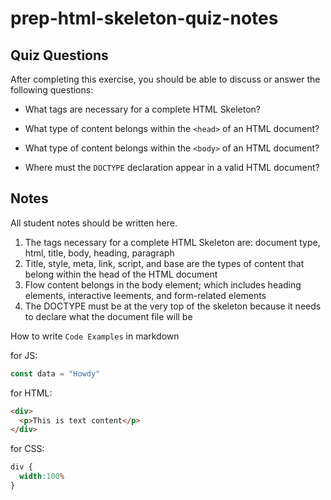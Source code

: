 # prep-html-skeleton-quiz-notes

## Quiz Questions

After completing this exercise, you should be able to discuss or answer the following questions:

- What tags are necessary for a complete HTML Skeleton?

- What type of content belongs within the `<head>` of an HTML document?

- What type of content belongs within the `<body>` of an HTML document?

- Where must the `DOCTYPE` declaration appear in a valid HTML document?

## Notes

All student notes should be written here.
1. The tags necessary for a complete HTML Skeleton are:
document type, html, title, body, heading, paragraph
2. Title, style, meta, link, script, and base are the types of content that belong within the head of the HTML document
3. Flow content belongs in the body element; which includes heading elements, interactive leements, and form-related elements
4. The DOCTYPE must be at the very top of the skeleton because it needs to declare what the document file will be

How to write `Code Examples` in markdown

for JS:
```javascript
const data = "Howdy"
```

for HTML:
```html
<div>
  <p>This is text content</p>
</div>
```

for CSS:
```css
div {
  width:100%
}
```
